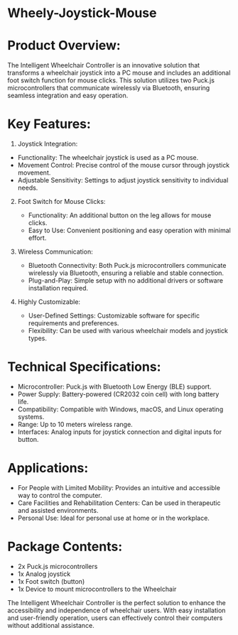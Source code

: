 # Wheely-Joystick-Mouse

# Product Overview:
The Intelligent Wheelchair Controller is an innovative solution that transforms a wheelchair joystick into a PC mouse and includes an additional foot switch function for mouse clicks. This solution utilizes two Puck.js microcontrollers that communicate wirelessly via Bluetooth, ensuring seamless integration and easy operation.

# Key Features:

1.  Joystick Integration:
   - Functionality: The wheelchair joystick is used as a PC mouse.
   - Movement Control: Precise control of the mouse cursor through joystick movement.
   - Adjustable Sensitivity: Settings to adjust joystick sensitivity to individual needs.

2. Foot Switch for Mouse Clicks:
   - Functionality: An additional button on the leg allows for mouse clicks.
   - Easy to Use: Convenient positioning and easy operation with minimal effort.

3. Wireless Communication:
   - Bluetooth Connectivity: Both Puck.js microcontrollers communicate wirelessly via Bluetooth, ensuring a reliable and stable connection.
   - Plug-and-Play: Simple setup with no additional drivers or software installation required.

4. Highly Customizable:
   - User-Defined Settings: Customizable software for specific requirements and preferences.
   - Flexibility: Can be used with various wheelchair models and joystick types.

# Technical Specifications:
- Microcontroller: Puck.js with Bluetooth Low Energy (BLE) support.
- Power Supply: Battery-powered (CR2032 coin cell) with long battery life.
- Compatibility: Compatible with Windows, macOS, and Linux operating systems.
- Range: Up to 10 meters wireless range.
- Interfaces: Analog inputs for joystick connection and digital inputs for button.

# Applications:
- For People with Limited Mobility: Provides an intuitive and accessible way to control the computer.
- Care Facilities and Rehabilitation Centers: Can be used in therapeutic and assisted environments.
- Personal Use: Ideal for personal use at home or in the workplace.

# Package Contents:
- 2x Puck.js microcontrollers
- 1x Analog joystick
- 1x Foot switch (button)
- 1x Device to mount microcontrollers to the Wheelchair


The Intelligent Wheelchair Controller is the perfect solution to enhance the accessibility and independence of wheelchair users. With easy installation and user-friendly operation, users can effectively control their computers without additional assistance.
